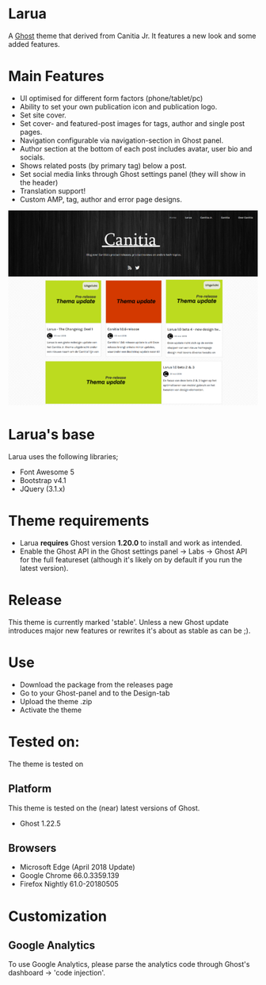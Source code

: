 # Larua

A [Ghost](http://github.com/tryghost/ghost/) theme that derived from Canitia Jr. It features a new look and some added features. 

# Main Features
- UI optimised for different form factors (phone/tablet/pc)
- Ability to set your own publication icon and publication logo.
- Set site cover.
- Set cover- and featured-post images for tags, author and single post pages.
- Navigation configurable via navigation-section in Ghost panel.
- Author section at the bottom of each post includes avatar, user bio and socials.
- Shows related posts (by primary tag) below a post.
- Set social media links through Ghost settings panel (they will show in the header)
- Translation support!
- Custom AMP, tag, author and error page designs.

![Larua](https://github.com/Canitia/larua/blob/master/assets/screenshot-desktop.png)

# Larua's base
Larua uses the following libraries;
- Font Awesome 5
- Bootstrap v4.1
- JQuery (3.1.x)

# Theme requirements
- Larua **requires** Ghost version **1.20.0** to install and work as intended. 
- Enable the Ghost API in the Ghost settings panel -> Labs -> Ghost API for the full featureset (although it's likely on by default if you run the latest version).

# Release
This theme is currently marked 'stable'. Unless a new Ghost update introduces major new features or rewrites it's about as stable as can be ;).

# Use
- Download the package from the releases page
- Go to your Ghost-panel and to the Design-tab
- Upload the theme .zip
- Activate the theme

# Tested on:
The theme is tested on 

## Platform 
This theme is tested on the (near) latest versions of Ghost. 

- Ghost 1.22.5

## Browsers
- Microsoft Edge (April 2018 Update)
- Google Chrome 66.0.3359.139
- Firefox Nightly 61.0-20180505

# Customization

## Google Analytics
To use Google Analytics, please parse the analytics code through Ghost's dashboard -> 'code injection'.
